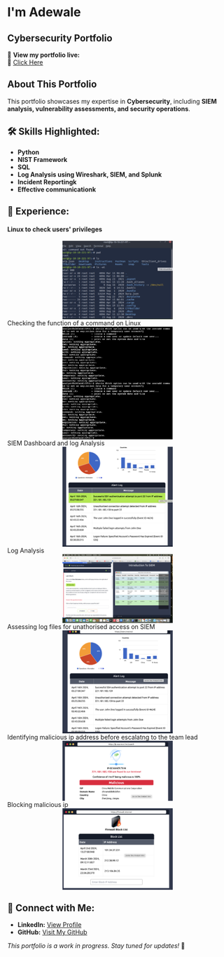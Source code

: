 # I'm Adewale
## Cybersecurity Portfolio

🚀 **View my portfolio live:**  
🔗 [Click Here](https://github.com/Planet1Insure)

## About This Portfolio
This portfolio showcases my expertise in **Cybersecurity**, including **SIEM analysis, vulnerability assessments, and security operations**.

## 🛠️ Skills Highlighted:
- **Python**
- **NIST Framework**
- **SQL**
- **Log Analysis using Wireshark, SIEM, and Splunk**
- **Incident Reportingk**
- **Effective communicationk**

## 📸 Experience:
#### **Linux to check users' privileges**
<img src="./Nmap.png" alt="SIEM Logs" style="width: 50%; display: block; margin: auto;">
Checking the function of a command on Linux
<img src="./Least_privilege audit.png" alt="SIEM Logs" style="width: 50%; display: block; margin: auto;">
SIEM Dashboard and log Analysis
<img src="./alertlog.png" alt="SIEM Logs" style="width: 50%; display: block; margin: auto;">
Log Analysis
<img src="./siem.png" alt="SIEM Logs" style="width: 50%; display: block; margin: auto;">
Assessing log files for unathorised access on SIEM
<img src="./alertlog2.png" alt="SIEM Logs" style="width: 50%; display: block; margin: auto;">
Identifying malicious ip address before escalatng to the team lead
<img src="./ipaddresslock.png" alt="SIEM Logs" style="width: 50%; display: block; margin: auto;">
Blocking malicious ip
<img src="./ipblocksite.png" alt="SIEM Logs" style="width: 50%; display: block; margin: auto;">


## 🔗 Connect with Me:
- **LinkedIn:** [View Profile](https://www.linkedin.com/in/adewalealadeloye/)  
- **GitHub:** [Visit My GitHub](https://github.com/Planet1Insure)

_This portfolio is a work in progress. Stay tuned for updates!_ 🚀
